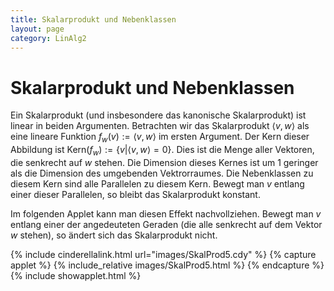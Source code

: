 ```yaml
---
title: Skalarprodukt und Nebenklassen
layout: page
category: LinAlg2
---
```

# Skalarprodukt und Nebenklassen

Ein Skalarprodukt (und insbesondere das kanonische Skalarprodukt) ist linear in beiden Argumenten.
Betrachten wir das Skalarprodukt $\langle v,w \rangle$ als eine lineare Funktion $f_w(v):=\langle v,w \rangle$ im ersten Argument.
Der Kern dieser Abbildung ist $\mbox{Kern}(f_w):=\{ v \vert \langle v,w \rangle=0\}$. Dies ist die Menge aller Vektoren, die senkrecht auf $w$ stehen.
Die Dimension dieses Kernes ist um 1 geringer als die Dimension des umgebenden Vektrorraumes. Die Nebenklassen zu diesem Kern
sind alle Parallelen zu diesem Kern. Bewegt man $v$ entlang einer dieser Parallelen, so bleibt das Skalarprodukt konstant.

Im folgenden Applet kann man diesen Effekt nachvollziehen. Bewegt man $v$ entlang einer der angedeuteten Geraden (die alle senkrecht auf dem Vektor
$w$ stehen), so ändert sich das Skalarprodukt nicht.

{% include cinderellalink.html url="images/SkalProd5.cdy" %}
{% capture applet %} {% include_relative images/SkalProd5.html %} {% endcapture %}
{% include showapplet.html %}
